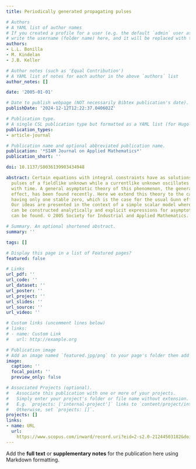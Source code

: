 ```yaml
---
title: Periodically generated propagating pulses

# Authors
# A YAML list of author names
# If you created a profile for a user (e.g. the default `admin` user at `content/authors/admin/`), 
# write the username (folder name) here, and it will be replaced with their full name and linked to their profile.
authors:
- L.L. Bonilla
- M. Kindelan
- J.B. Keller

# Author notes (such as 'Equal Contribution')
# A YAML list of notes for each author in the above `authors` list
author_notes: []

date: '2005-01-01'

# Date to publish webpage (NOT necessarily Bibtex publication's date).
publishDate: '2024-12-12T12:22:37.040602Z'

# Publication type.
# A single CSL publication type but formatted as a YAML list (for Hugo requirements).
publication_types:
- article-journal

# Publication name and optional abbreviated publication name.
publication: '*SIAM Journal on Applied Mathematics*'
publication_short: ''

doi: 10.1137/S0036139903434948

abstract: Certain equations with integral constraints have as solutions time-periodic
  pulses of a fieldlike unknown while a currentlike unknown oscillates periodically
  with time. A general asymptotic theory of this phenomenon, the generalized Gunn
  effect, has been found recently. Here we extend this theory to the case of nonlinearities
  having only one stable zero, which is the case for the usual Gunn effect in n-GaAs.
  Our ideas are presented in the context of a simple scalar model where the waves
  can be constructed analytically and explicit expressions for asymptotic approximations
  can be found. © 2005 Society for Industrial and Applied Mathematics.

# Summary. An optional shortened abstract.
summary: ''

tags: []

# Display this page in a list of Featured pages?
featured: false

# Links
url_pdf: ''
url_code: ''
url_dataset: ''
url_poster: ''
url_project: ''
url_slides: ''
url_source: ''
url_video: ''

# Custom links (uncomment lines below)
# links:
# - name: Custom Link
#   url: http://example.org

# Publication image
# Add an image named `featured.jpg/png` to your page's folder then add a caption below.
image:
  caption: ''
  focal_point: ''
  preview_only: false

# Associated Projects (optional).
#   Associate this publication with one or more of your projects.
#   Simply enter your project's folder or file name without extension.
#   E.g. `projects: ['internal-project']` links to `content/project/internal-project/index.md`.
#   Otherwise, set `projects: []`.
projects: []
links:
- name: URL
  url: 
    https://www.scopus.com/inward/record.uri?eid=2-s2.0-21244503182&doi=10.1137%2fS0036139903434948&partnerID=40&md5=d3adaced20bc569cff02e4e9c32a5bb6
---
```


Add the **full text** or **supplementary notes** for the publication here using Markdown formatting.
